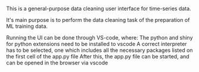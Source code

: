 This is a general-purpose data cleaning user interface for time-series data.

It's main purpose is to perform the data cleaning task of the preparation of ML training data.

Running the UI can be done through VS-code, where:
	The python and shiny for python extensions need to be installed to vscode
 	A correct interpreter has to be selected, one which includes all the necessary packages listed on the first cell of the app.py file
	After this, the app.py file can be started, and can be opened in the browser via vscode
